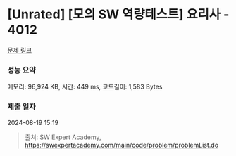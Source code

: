 # [Unrated] [모의 SW 역량테스트] 요리사 - 4012 

[문제 링크](https://swexpertacademy.com/main/code/problem/problemDetail.do?contestProbId=AWIeUtVakTMDFAVH) 

### 성능 요약

메모리: 96,924 KB, 시간: 449 ms, 코드길이: 1,583 Bytes

### 제출 일자

2024-08-19 15:19



> 출처: SW Expert Academy, https://swexpertacademy.com/main/code/problem/problemList.do
